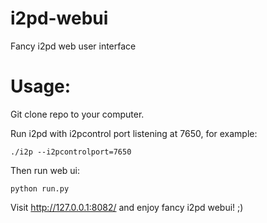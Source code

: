 # i2pd-webui
Fancy i2pd web user interface

# Usage:

Git clone repo to your computer.

Run i2pd with i2pcontrol port listening at 7650, for example:

    ./i2p --i2pcontrolport=7650

Then run web ui:

    python run.py

Visit http://127.0.0.1:8082/ and enjoy fancy i2pd webui! ;)
